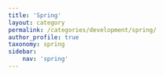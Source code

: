 ```yaml
---
title: 'Spring'
layout: category
permalink: /categories/development/spring/
author_profile: true
taxonomy: spring
sidebar:
    nav: 'spring'
---
```

